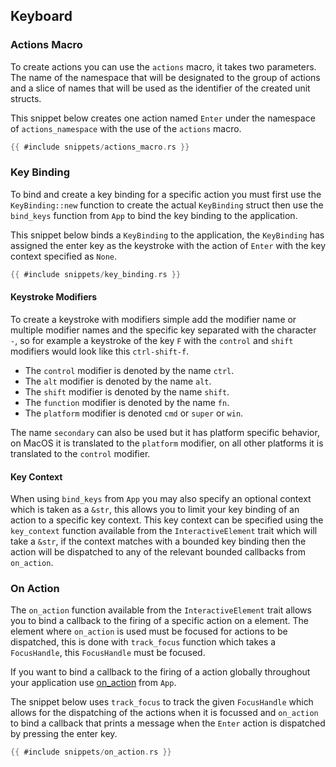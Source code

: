 ## Keyboard

### Actions Macro

To create actions you can use the `actions` macro, it takes two parameters. The name of the namespace that will be designated to the group of actions and a slice of names that will be used as the identifier of the created unit structs.

This snippet below creates one action named `Enter` under the namespace of `actions_namespace` with the use of the `actions` macro.

```rust
{{ #include snippets/actions_macro.rs }}
```

### Key Binding

To bind and create a key binding for a specific action you must first use the `KeyBinding::new` function to create the actual `KeyBinding` struct then use the `bind_keys` function from `App` to bind the key binding to the application.

This snippet below binds a `KeyBinding` to the application, the `KeyBinding` has assigned the enter key as the keystroke with the action of `Enter` with the key context specified as `None`.

```rust
{{ #include snippets/key_binding.rs }}
```

#### Keystroke Modifiers

To create a keystroke with modifiers simple add the modifier name or multiple modifier names and the specific key separated with the character `-`, so for example a keystroke of the key `F` with the `control` and `shift` modifiers would look like this `ctrl-shift-f`.

- The `control` modifier is denoted by the name `ctrl`.
- The `alt` modifier is denoted by the name `alt`.
- The `shift` modifier is denoted by the name `shift`.
- The `function` modifier is denoted by the name `fn`.
- The `platform` modifier is denoted `cmd` or `super` or `win`.

The name `secondary` can also be used but it has platform specific behavior, on MacOS it is translated to the `platform` modifier, on all other platforms it is translated to the `control` modifier.

#### Key Context

When using `bind_keys` from `App` you may also specify an optional context which is taken as a `&str`, this allows you to limit your key binding of an action to a specific key context. This key context can be specified using the `key_context` function available from the `InteractiveElement` trait which will take a `&str`, if the context matches with a bounded key binding then the action will be dispatched to any of the relevant bounded callbacks from `on_action`.

### On Action

The `on_action` function available from the `InteractiveElement` trait allows you to bind a callback to the firing of a specific action on a element. The element where `on_action` is used must be focused for actions to be dispatched, this is done with `track_focus` function which takes a `FocusHandle`, this `FocusHandle` must be focused.

If you want to bind a callback to the firing of a action globally throughout your application use [on_action](../architecture/app.md#on-action) from `App`.

The snippet below uses `track_focus` to track the given `FocusHandle` which allows for the dispatching of the actions when it is focussed and `on_action` to bind a callback that prints a message when the `Enter` action is dispatched by pressing the enter key.

```rust
{{ #include snippets/on_action.rs }}
```
